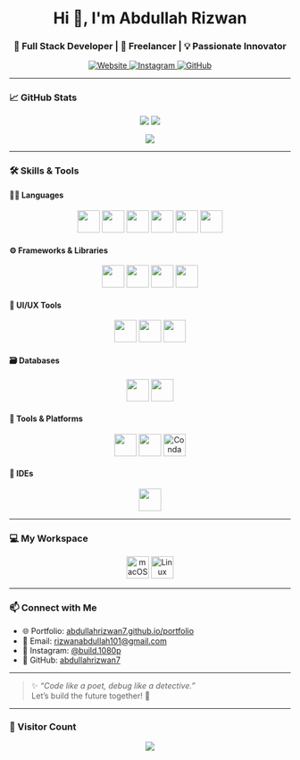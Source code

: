 <h1 align="center">Hi 👋, I'm Abdullah Rizwan</h1>
<h3 align="center">🚀 Full Stack Developer | 🌟 Freelancer | 💡 Passionate Innovator</h3>

<p align="center">
  <a href="https://abdullahrizwan7.github.io/portfolio" target="_blank">
    <img alt="Website" src="https://img.shields.io/badge/🌐%20Portfolio-0A66C2?style=for-the-badge&logo=Google-Chrome&logoColor=white">
  </a>
  <a href="https://www.instagram.com/build.1080p/" target="_blank">
    <img alt="Instagram" src="https://img.shields.io/badge/📸%20Instagram-E4405F?style=for-the-badge&logo=instagram&logoColor=white">
  </a>
  <a href="https://github.com/abdullahrizwan7" target="_blank">
    <img alt="GitHub" src="https://img.shields.io/badge/🐙%20GitHub-181717?style=for-the-badge&logo=github">
  </a>
</p>

---

### 📈 GitHub Stats

<p align="center">
  <img src="https://github-readme-stats.vercel.app/api?username=abdullahrizwan7&show_icons=true&theme=tokyonight" />
  <img src="https://github-readme-streak-stats.herokuapp.com/?user=abdullahrizwan7&theme=tokyonight" />
</p>

<p align="center">
  <img src="https://github-readme-stats.vercel.app/api/top-langs/?username=abdullahrizwan7&layout=compact&theme=tokyonight" />
</p>

---


### 🛠️ Skills & Tools

#### 👨‍💻 Languages
<p align="center">
  <img src="https://cdn.jsdelivr.net/gh/devicons/devicon/icons/c/c-original.svg" height="40" />
  <img src="https://cdn.jsdelivr.net/gh/devicons/devicon/icons/cplusplus/cplusplus-original.svg" height="40" />
  <img src="https://cdn.jsdelivr.net/gh/devicons/devicon/icons/html5/html5-original.svg" height="40" />
  <img src="https://cdn.jsdelivr.net/gh/devicons/devicon/icons/css3/css3-original.svg" height="40" />
  <img src="https://cdn.jsdelivr.net/gh/devicons/devicon/icons/javascript/javascript-original.svg" height="40" />
  <img src="https://cdn.jsdelivr.net/gh/devicons/devicon/icons/typescript/typescript-original.svg" height="40" />
</p>

#### ⚙️ Frameworks & Libraries
<p align="center">
  <img src="https://cdn.jsdelivr.net/gh/devicons/devicon/icons/react/react-original.svg" height="40" />
  <img src="https://cdn.jsdelivr.net/gh/devicons/devicon/icons/nodejs/nodejs-original.svg" height="40" />
  <img src="https://cdn.jsdelivr.net/gh/devicons/devicon/icons/bootstrap/bootstrap-original.svg" height="40" />
  <img src="https://www.vectorlogo.zone/logos/tailwindcss/tailwindcss-icon.svg" height="40" />
</p>

#### 🎨 UI/UX Tools
<p align="center">
  <img src="https://cdn.jsdelivr.net/gh/devicons/devicon/icons/figma/figma-original.svg" height="40" />
  <img src="https://cdn.jsdelivr.net/gh/devicons/devicon/icons/illustrator/illustrator-plain.svg" height="40" />
  <img src="https://upload.wikimedia.org/wikipedia/commons/0/0c/Blender_logo_no_text.svg" height="40" />
</p>

#### 🗃️ Databases
<p align="center">
  <img src="https://cdn.jsdelivr.net/gh/devicons/devicon/icons/mongodb/mongodb-original.svg" height="40" />
  <img src="https://cdn.jsdelivr.net/gh/devicons/devicon/icons/mysql/mysql-original.svg" height="40" />
</p>

#### 🔧 Tools & Platforms
<p align="center">
  <img src="https://cdn.jsdelivr.net/gh/devicons/devicon/icons/git/git-original.svg" height="40" />
  <img src="https://cdn.jsdelivr.net/gh/devicons/devicon/icons/github/github-original.svg" height="40" />
  <img src="https://avatars.githubusercontent.com/u/6392739?s=200&v=4" alt="Conda" height="40" />
</p>

#### 🧠 IDEs
<p align="center">
  <img src="https://cdn.jsdelivr.net/gh/devicons/devicon/icons/vscode/vscode-original.svg" height="40" />
</p>

---

### 💻 My Workspace

<p align="center">
  <img src="https://upload.wikimedia.org/wikipedia/commons/f/fa/Apple_logo_black.svg" height="40" alt="macOS"/>
  <img src="https://cdn.jsdelivr.net/gh/devicons/devicon/icons/linux/linux-original.svg" height="40" alt="Linux"/>
</p>

---

### 📫 Connect with Me

- 🌐 Portfolio: [abdullahrizwan7.github.io/portfolio](https://abdullahrizwan7.github.io/portfolio)
- 📧 Email: [rizwanabdullah101@gmail.com](mailto:rizwanabdullah101@gmail.com)
- 📸 Instagram: [@build.1080p](https://www.instagram.com/build.1080p/)
- 🐙 GitHub: [abdullahrizwan7](https://github.com/abdullahrizwan7)

---

> ✨ *“Code like a poet, debug like a detective.”*  
> Let’s build the future together! 🚀

---

### 💬 Visitor Count

<p align="center">
 <img src="https://profile-counter.glitch.me/abdullahrizwan7/count.svg" />
</p>
